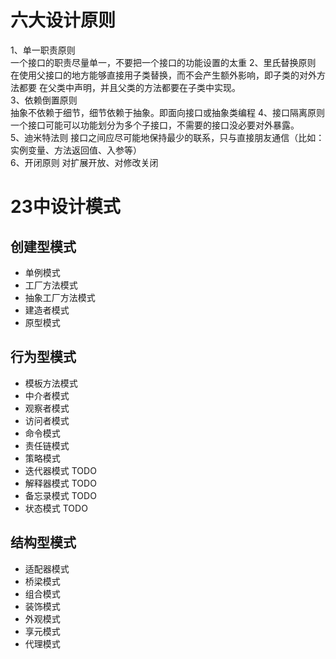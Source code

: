 # 六大设计原则
1、单一职责原则  
一个接口的职责尽量单一，不要把一个接口的功能设置的太重
2、里氏替换原则  
在使用父接口的地方能够直接用子类替换，而不会产生额外影响，即子类的对外方法都要
在父类中声明，并且父类的方法都要在子类中实现。    
3、依赖倒置原则  
抽象不依赖于细节，细节依赖于抽象。即面向接口或抽象类编程
4、接口隔离原则
一个接口可能可以功能划分为多个子接口，不需要的接口没必要对外暴露。  
5、迪米特法则
接口之间应尽可能地保持最少的联系，只与直接朋友通信（比如：实例变量、方法返回值、入参等）  
6、开闭原则
对扩展开放、对修改关闭

# 23中设计模式

## 创建型模式

- 单例模式
- 工厂方法模式
- 抽象工厂方法模式
- 建造者模式
- 原型模式

## 行为型模式
- 模板方法模式
- 中介者模式
- 观察者模式
- 访问者模式  
- 命令模式
- 责任链模式
- 策略模式
- 迭代器模式 TODO
- 解释器模式 TODO
- 备忘录模式 TODO
- 状态模式 TODO

## 结构型模式

- 适配器模式
- 桥梁模式
- 组合模式
- 装饰模式
- 外观模式
- 享元模式
- 代理模式